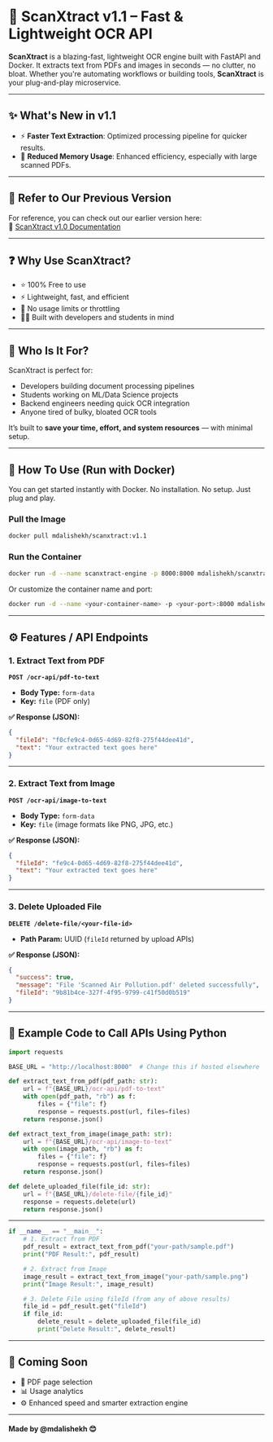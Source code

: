 
# 🚀 ScanXtract v1.1 – Fast & Lightweight OCR API

**ScanXtract** is a blazing-fast, lightweight OCR engine built with FastAPI and Docker. It extracts text from PDFs and images in seconds — no clutter, no bloat. Whether you're automating workflows or building tools, **ScanXtract** is your plug-and-play microservice.

---

## ✨ What's New in v1.1

- ⚡ **Faster Text Extraction**: Optimized processing pipeline for quicker results.
- 🧠 **Reduced Memory Usage**: Enhanced efficiency, especially with large scanned PDFs.

---

## 🔁 Refer to Our Previous Version

For reference, you can check out our earlier version here:  
🔗 [ScanXtract v1.0 Documentation](https://hackmd.io/@mdalishekh/B1k8hpCbll)

---

## ❓ Why Use ScanXtract?

- ⭐ 100% Free to use
- ⚡ Lightweight, fast, and efficient
- 🚫 No usage limits or throttling
- 👨‍💻 Built with developers and students in mind

---

## 👥 Who Is It For?

ScanXtract is perfect for:

- Developers building document processing pipelines
- Students working on ML/Data Science projects
- Backend engineers needing quick OCR integration
- Anyone tired of bulky, bloated OCR tools

It’s built to **save your time, effort, and system resources** — with minimal setup.

---

## 🐳 How To Use (Run with Docker)

You can get started instantly with Docker. No installation. No setup. Just plug and play.

### Pull the Image

```bash
docker pull mdalishekh/scanxtract:v1.1
```

### Run the Container

```bash
docker run -d --name scanxtract-engine -p 8000:8000 mdalishekh/scanxtract:v1.1
```

Or customize the container name and port:

```bash
docker run -d --name <your-container-name> -p <your-port>:8000 mdalishekh/scanxtract:v1.1
```

---

## ⚙️ Features / API Endpoints

### 1. Extract Text from PDF

**`POST /ocr-api/pdf-to-text`**

- **Body Type:** `form-data`
- **Key:** `file` (PDF only)

**✅ Response (JSON):**

```json
{
  "fileId": "f0cfe9c4-0d65-4d69-82f8-275f44dee41d",
  "text": "Your extracted text goes here"
}
```

---

### 2. Extract Text from Image

**`POST /ocr-api/image-to-text`**

- **Body Type:** `form-data`
- **Key:** `file` (image formats like PNG, JPG, etc.)

**✅ Response (JSON):**

```json
{
  "fileId": "fe9c4-0d65-4d69-82f8-275f44dee41d",
  "text": "Your extracted text goes here"
}
```

---

### 3. Delete Uploaded File

**`DELETE /delete-file/<your-file-id>`**

- **Path Param:** UUID (`fileId` returned by upload APIs)

**✅ Response (JSON):**

```json
{
  "success": true,
  "message": "File 'Scanned Air Pollution.pdf' deleted successfully",
  "fileId": "9b81b4ce-327f-4f95-9799-c41f50d0b519"
}
```

---

## 🧪 Example Code to Call APIs Using Python

```python
import requests

BASE_URL = "http://localhost:8000"  # Change this if hosted elsewhere

def extract_text_from_pdf(pdf_path: str):
    url = f"{BASE_URL}/ocr-api/pdf-to-text"
    with open(pdf_path, "rb") as f:
        files = {"file": f}
        response = requests.post(url, files=files)
    return response.json()

def extract_text_from_image(image_path: str):
    url = f"{BASE_URL}/ocr-api/image-to-text"
    with open(image_path, "rb") as f:
        files = {"file": f}
        response = requests.post(url, files=files)
    return response.json()

def delete_uploaded_file(file_id: str):
    url = f"{BASE_URL}/delete-file/{file_id}"
    response = requests.delete(url)
    return response.json()
```

---

```python
if __name__ == "__main__":
    # 1. Extract from PDF
    pdf_result = extract_text_from_pdf("your-path/sample.pdf")
    print("PDF Result:", pdf_result)

    # 2. Extract from Image
    image_result = extract_text_from_image("your-path/sample.png")
    print("Image Result:", image_result)

    # 3. Delete File using fileId (from any of above results)
    file_id = pdf_result.get("fileId")
    if file_id:
        delete_result = delete_uploaded_file(file_id)
        print("Delete Result:", delete_result)
```

---

## 🔮 Coming Soon

- 📄 PDF page selection
- 📊 Usage analytics
- ⚙️ Enhanced speed and smarter extraction engine

---

#### Made by @mdalishekh 😊
